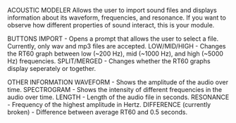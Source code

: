 ACOUSTIC MODELER
Allows the user to import sound files and displays information about its waveform, frequencies, and resonance. If you want to observe how different properties of sound interact, this is your module.

BUTTONS
IMPORT - Opens a prompt that allows the user to select a file. Currently, only wav and mp3 files are accepted.
LOW/MID/HIGH - Changes the RT60 graph between low (~200 Hz), mid (~1000 Hz), and high (~5000 Hz) frequencies.
SPLIT/MERGED - Changes whether the RT60 graphs display seperately or together.

OTHER INFORMATION
WAVEFORM - Shows the amplitude of the audio over time.
SPECTROGRAM - Shows the intensity of different frequencies in the audio over time.
LENGTH - Length of the audio file in seconds.
RESONANCE - Frequency of the highest amplitude in Hertz.
DIFFERENCE (currently broken) - Difference between average RT60 and 0.5 seconds.
